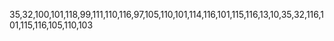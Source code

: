 35,32,100,101,118,99,111,110,116,97,105,110,101,114,116,101,115,116,13,10,35,32,116,101,115,116,105,110,103